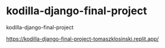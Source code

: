# kodilla-django-final-project
kodilla-django-final-project

https://kodilla-django-final-project-tomaszklosinski.replit.app/